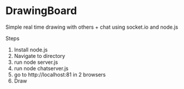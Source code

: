 DrawingBoard
============
Simple real time drawing with others + chat using socket.io and node.js

Steps
1. Install node.js
2. Navigate to directory
3. run node server.js
4. run node chatserver.js
5. go to http://localhost:81 in 2 browsers
6. Draw